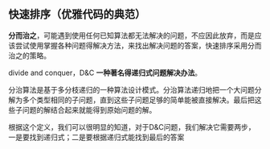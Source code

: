 ## 快速排序（优雅代码的典范）

**分而治之**，可能遇到使用任何已知算法都无法解决的问题，不应因此放弃，而是应该尝试使用掌握各种问题得解决方法，来找出解决问题的答案，快速排序采用分而治之的策略。

divide and conquer，D&C  **一种著名得递归式问题解决办法**。

分治算法是基于多分枝递归的一种算法设计模式。分治算法递归地把一个大问题分解为多个类型相同的子问题，直到这些子问题足够的简单能被直接解决。最后把这些子问题的解结合起来就能得到原始问题的解。

根据这个定义，我们可以很明显的知道，对于D&C问题，我们解决它需要两步，一是要找到递归式；二是要根据递归式能找到最后的答案



